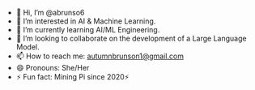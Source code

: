 - 👋 Hi, I’m @abrunso6
- 👀 I’m interested in AI & Machine Learning.
- 🌱 I’m currently learning AI/ML Engineering.
- 💞️ I’m looking to collaborate on the development of a Large Language Model. 
- 📫 How to reach me: autumnbrunson1@gmail.com
- 😄 Pronouns: She/Her
- ⚡ Fun fact: Mining Pi since 2020⚡️

<!---
abrunso6/abrunso6 is a ✨ special ✨ repository because its `README.md` (this file) appears on your GitHub profile.
You can click the Preview link to take a look at your changes.
--->
